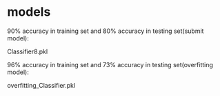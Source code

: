 
# models



90% accuracy in training set and 80% accuracy in testing set(submit model):


Classifier8.pkl



96% accuracy in training set and 73% accuracy in testing set(overfitting model):


overfitting_Classifier.pkl
